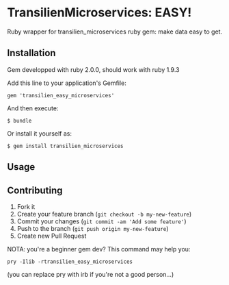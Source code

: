 # TransilienMicroservices: EASY!

Ruby wrapper for transilien_microservices ruby gem: make data easy to get.

## Installation

Gem developped with ruby 2.0.0, should work with ruby 1.9.3

Add this line to your application's Gemfile:

    gem 'transilien_easy_microservices'

And then execute:

    $ bundle

Or install it yourself as:

    $ gem install transilien_microservices

## Usage


## Contributing

1. Fork it
2. Create your feature branch (`git checkout -b my-new-feature`)
3. Commit your changes (`git commit -am 'Add some feature'`)
4. Push to the branch (`git push origin my-new-feature`)
5. Create new Pull Request

NOTA: you're a beginner gem dev? This command may help you: 

    pry -Ilib -rtransilien_easy_microservices 

(you can replace pry with irb if you're not a good person…)
